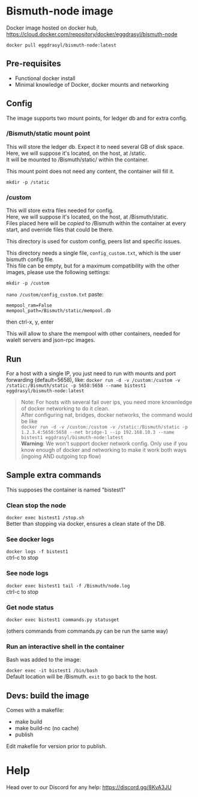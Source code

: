 # Bismuth-node image

Docker image hosted on docker hub, https://cloud.docker.com/repository/docker/eggdrasyl/bismuth-node

`docker pull eggdrasyl/bismuth-node:latest`

## Pre-requisites

- Functional docker install
- Minimal knowledge of Docker, docker mounts and networking

## Config

The image supports two mount points, for ledger db and for extra config.

### /Bismuth/static mount point

This will store the ledger db. Expect it to need several GB of disk space.  
Here, we will suppose it's located, on the host, at /static.  
It will be mounted to /Bismuth/static/ within the container.

This mount point does not need any content, the container will fill it.

`mkdir -p /static`

### /custom

This will store extra files needed for config.  
Here, we will suppose it's located, on the host, at /Bismuth/static.  
Files placed here will be *copied* to /Bismuth within the container at every start, and override files that could be there.

This directory is used for custom config, peers list and specific issues.

This directory needs a single file, `config_custom.txt`, which is the user bismuth config file.   
This file can be empty, but for a maximum compatibility with the other images, please use the following settings:

`mkdir -p /custom`

`nano /custom/config_custom.txt`
paste:  
```
mempool_ram=False
mempool_path=/Bismuth/static/mempool.db
```
then ctrl-x, y, enter

This will allow to share the mempool with other containers, needed for walelt servers and json-rpc images.

## Run

For a host with a single IP, you just need to run with mounts and port forwarding (default=5658), like:
`docker run -d -v /custom:/custom -v /static:/Bismuth/static -p 5658:5658 --name bistest1 eggdrasyl/bismuth-node:latest`

> Note:
For hosts with several fail over ips, you need more knownledge of docker networking to do it clean.  
After configuring nat, bridges, docker networks, the command would be like  
`docker run -d -v /custom:/custom -v /static:/Bismuth/static -p 1.2.3.4:5658:5658 --net bridge-1 --ip 192.168.10.3 --name bistest1 eggdrasyl/bismuth-node:latest`  
**Warning**: We won't support docker network config. Only use if you know enough of docker and networking to make it work both ways (ingoing AND outgoing tcp flow)


## Sample extra commands

This supposes the container is named "bistest1"

### Clean stop the node

`docker exec bistest1 /stop.sh`  
Better than stopping via docker, ensures a clean state of the DB.

### See docker logs

`docker logs -f bistest1`  
ctrl-c to stop

### See node logs

`docker exec bistest1 tail -f /Bismuth/node.log`  
ctrl-c to stop

### Get node status

`docker exec bistest1 commands.py statusget`

(others commands from commands.py can be run the same way)

### Run an interactive shell in the container

Bash was added to the image:

`docker exec -it bistest1 /bin/bash`  
Default location will be /Bismuth. `exit` to go back to the host.

## Devs: build the image

Comes with a makefile:  
- make build  
- make build-nc  (no cache)  
- publish

Edit makefile for version prior to publish.

# Help

Head over to our Discord for any help: https://discord.gg/8KvA3JU

